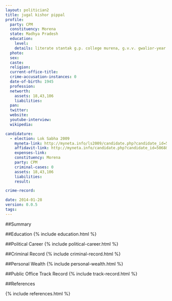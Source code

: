 ```yaml
---
layout: politician2
title: jugal kishor pippal
profile: 
  party: CPM
  constituency: Morena
  state: Madhya Pradesh
  education: 
    level: 
    details: literate stantak g.p. college murena, g.v.v. gwalior-year 1970
  photo: 
  sex: 
  caste: 
  religion: 
  current-office-title: 
  crime-accusation-instances: 0
  date-of-birth: 1945
  profession: 
  networth: 
    assets: 18,43,106
    liabilities: 
  pan: 
  twitter: 
  website: 
  youtube-interview: 
  wikipedia: 

candidature: 
  - election: Lok Sabha 2009
    myneta-link: http://myneta.info/ls2009/candidate.php?candidate_id=5068
    affidavit-link: http://myneta.info/candidate.php?candidate_id=5068&scan=original
    expenses-link: 
    constituency: Morena 
    party: CPM
    criminal-cases: 0
    assets: 18,43,106
    liabilities: 
    result:  

crime-record: 

date: 2014-01-28
version: 0.0.5
tags: 
---
```

##Summary


##Education
{% include education.html %}


##Political Career
{% include political-career.html %}


##Criminal Record
{% include criminal-record.html %}


##Personal Wealth
{% include personal-wealth.html %}


##Public Office Track Record
{% include track-record.html %}


##References


{% include references.html %}